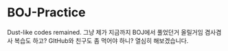 # BOJ-Practice
Dust-like codes remained.
그냥 제가 지금까지 BOJ에서 풀었던거 올릴거임
겸사겸사 복습도 하고? GItHub와 친구도 좀 먹어야 하니?
열심히 해보겠습니다.
